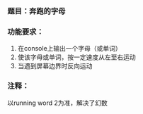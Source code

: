 ### 题目：奔跑的字母

### 功能要求：

1. 在console上输出一个字母（或单词）
1. 使该字母或单词，按一定速度从左至右运动
1. 当遇到屏幕边界时反向运动


### 注释：
以running word 2为准，解决了幻数
